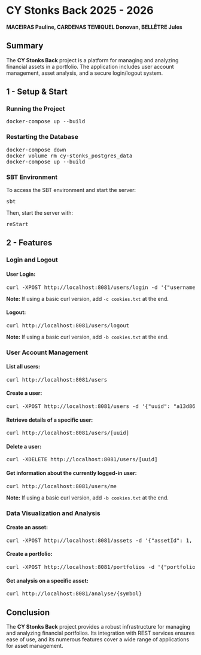 <h1>CY Stonks Back 2025 - 2026</h1>
<p><strong>MACEIRAS Pauline, CARDENAS TEMIQUEL Donovan, BELLÊTRE Jules</strong></p>

<h2>Summary</h2>
<p>The <strong>CY Stonks Back</strong> project is a platform for managing and analyzing financial assets in a portfolio. The application includes user account management, asset analysis, and a secure login/logout system.</p>

<h2>1 - Setup & Start</h2>

<h3>Running the Project</h3>
<pre>docker-compose up --build</pre>

<h3>Restarting the Database</h3>
<pre>docker-compose down
docker volume rm cy-stonks_postgres_data
docker-compose up --build</pre>

<h3>SBT Environment</h3>
<p>To access the SBT environment and start the server:</p>
<pre>sbt</pre>
<p>Then, start the server with:</p>
<pre>reStart</pre>

<h2>2 - Features</h2>

<h3>Login and Logout</h3>

<h4>User Login:</h4>
<pre>curl -XPOST http://localhost:8081/users/login -d '{"username": "Liselott", "password": "cy-stonks"}' -H "Content-Type:application/json"</pre>
<p><strong>Note:</strong> If using a basic curl version, add <code>-c cookies.txt</code> at the end.</p>

<h4>Logout:</h4>
<pre>curl http://localhost:8081/users/logout</pre>
<p><strong>Note:</strong> If using a basic curl version, add <code>-b cookies.txt</code> at the end.</p>

<h3>User Account Management</h3>

<h4>List all users:</h4>
<pre>curl http://localhost:8081/users</pre>

<h4>Create a user:</h4>
<pre>curl -XPOST http://localhost:8081/users -d '{"uuid": "a13d86f3-943c-4207-a4d6-9672d6ece0d8", "username": "Liselott", "password": "cy-stonks", "wallets": [1, 2], "financialInterests": ["afa7c024-e548-4085-b46c-589d3661d41b"]}' -H "Content-Type:application/json"</pre>

<h4>Retrieve details of a specific user:</h4>
<pre>curl http://localhost:8081/users/[uuid]</pre>

<h4>Delete a user:</h4>
<pre>curl -XDELETE http://localhost:8081/users/[uuid]</pre>

<h4>Get information about the currently logged-in user:</h4>
<pre>curl http://localhost:8081/users/me</pre>
<p><strong>Note:</strong> If using a basic curl version, add <code>-b cookies.txt</code> at the end.</p>

<h3>Data Visualization and Analysis</h3>

<h4>Create an asset:</h4>
<pre>curl -XPOST http://localhost:8081/assets -d '{"assetId": 1, "portfolioId": 1, "assetType": "Stock", "assetSymbol": "AAPL", "quantity": 10.5, "purchasePrice": 150.25 }' -H "Content-Type:application/json"</pre>

<h4>Create a portfolio:</h4>
<pre>curl -XPOST http://localhost:8081/portfolios -d '{"portfolioId": 1, "userUuid": "a13d86f3-943c-4207-a4d6-9672d6ece0d8", "name": "First portfolio"}' -H "Content-Type:application/json"</pre>

<h4>Get analysis on a specific asset:</h4>
<pre>curl http://localhost:8081/analyse/{symbol}</pre>

<h2>Conclusion</h2>
<p>The <strong>CY Stonks Back</strong> project provides a robust infrastructure for managing and analyzing financial portfolios. Its integration with REST services ensures ease of use, and its numerous features cover a wide range of applications for asset management.</p>
